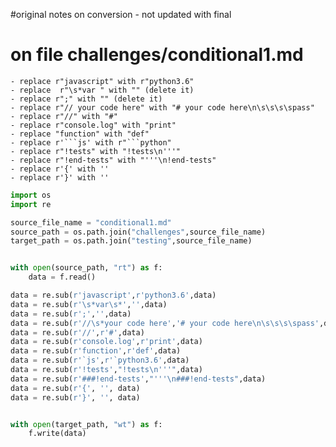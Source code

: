 #original notes on conversion - not updated with final
# on file challenges/conditional1.md

    - replace r"javascript" with r"python3.6"
    - replace  r"\s*var " with "" (delete it)
    - replace r";" with "" (delete it)
    - replace r"// your code here" with "# your code here\n\s\s\s\spass"
    - replace r"//" with "#"
    - replace r"console.log" with "print"
    - replace "function" with "def"
    - replace r'```js' with r"```python"
    - replace r"!tests" with "!tests\n'''"
    - replace r"!end-tests" with "'''\n!end-tests"
    - replace r'{' with ''
    - replace r'}' with ''

```python
import os
import re

source_file_name = "conditional1.md"
source_path = os.path.join("challenges",source_file_name)
target_path = os.path.join("testing",source_file_name)


with open(source_path, "rt") as f:
    data = f.read()

data = re.sub(r'javascript',r'python3.6',data)
data = re.sub(r'\s*var\s*','',data)
data = re.sub(r';','',data)
data = re.sub(r'//\s*your code here','# your code here\n\s\s\s\spass',data)
data = re.sub(r'//',r'#',data)
data = re.sub(r'console.log',r'print',data)
data = re.sub(r'function',r'def',data)
data = re.sub(r'`js',r'`python3.6',data)
data = re.sub(r'!tests',"!tests\n'''",data)
data = re.sub(r'###!end-tests',"'''\n###!end-tests",data)
data = re.sub(r'{', '', data)
data = re.sub(r'}', '', data)


with open(target_path, "wt") as f:
    f.write(data)
```
